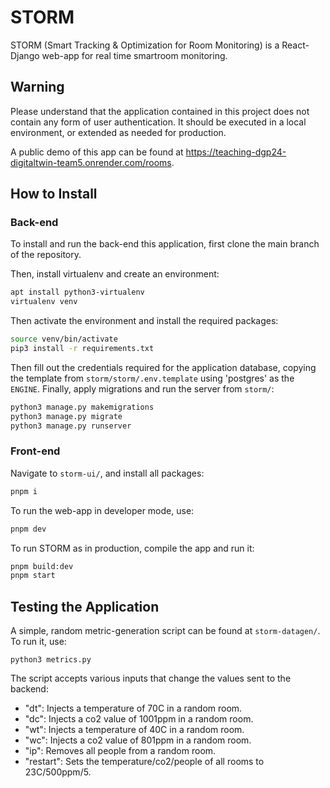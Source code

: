 # STORM

STORM (Smart Tracking & Optimization for Room Monitoring) is a React-Django web-app for real time smartroom monitoring.

## Warning

Please understand that the application contained in this project does not contain any form of user authentication. It should be executed in a local environment, or extended as needed for production.

A public demo of this app can be found at https://teaching-dgp24-digitaltwin-team5.onrender.com/rooms.

## How to Install

### Back-end
To install and run the back-end this application, first clone the main branch of the repository.

Then, install virtualenv and create an environment:
```bash
apt install python3-virtualenv
virtualenv venv
```

Then activate the environment and install the required packages:
```bash
source venv/bin/activate
pip3 install -r requirements.txt
```

Then fill out the credentials required for the application database, copying the template from `storm/storm/.env.template` using 'postgres' as the `ENGINE`. Finally, apply migrations and run the server from `storm/`:
```bash
python3 manage.py makemigrations
python3 manage.py migrate
python3 manage.py runserver
```

### Front-end
Navigate to `storm-ui/`, and install all packages:
```bash
pnpm i
```

To run the web-app in developer mode, use:
```bash
pnpm dev
```

To run STORM as in production, compile the app and run it:
```bash
pnpm build:dev
pnpm start
```

## Testing the Application
A simple, random metric-generation script can be found at `storm-datagen/`. To run it, use:
```
python3 metrics.py
```
The script accepts various inputs that change the values sent to the backend:
- "dt": Injects a temperature of 70C in a random room.
- "dc": Injects a co2 value of 1001ppm in a random room.
- "wt": Injects a temperature of 40C in a random room.
- "wc": Injects a co2 value of 801ppm in a random room.
- "ip": Removes all people from a random room.
- "restart": Sets the temperature/co2/people of all rooms to 23C/500ppm/5.
